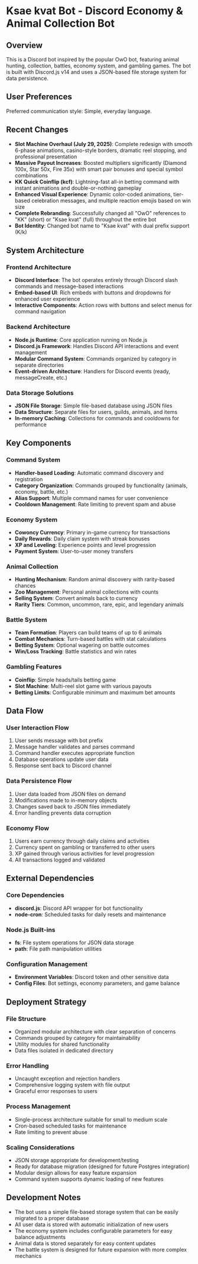 # Ksae kvat Bot - Discord Economy & Animal Collection Bot

## Overview

This is a Discord bot inspired by the popular OwO bot, featuring animal hunting, collection, battles, economy system, and gambling games. The bot is built with Discord.js v14 and uses a JSON-based file storage system for data persistence.

## User Preferences

Preferred communication style: Simple, everyday language.

## Recent Changes

- **Slot Machine Overhaul (July 29, 2025)**: Complete redesign with smooth 6-phase animations, casino-style borders, dramatic reel stopping, and professional presentation
- **Massive Payout Increases**: Boosted multipliers significantly (Diamond 100x, Star 50x, Fire 35x) with smart pair bonuses and special symbol combinations
- **KK Quick Coinflip (kcf)**: Lightning-fast all-in betting command with instant animations and double-or-nothing gameplay
- **Enhanced Visual Experience**: Dynamic color-coded animations, tier-based celebration messages, and multiple reaction emojis based on win size
- **Complete Rebranding**: Successfully changed all "OwO" references to "KK" (short) or "Ksae kvat" (full) throughout the entire bot
- **Bot Identity**: Changed bot name to "Ksae kvat" with dual prefix support (K/k)

## System Architecture

### Frontend Architecture
- **Discord Interface**: The bot operates entirely through Discord slash commands and message-based interactions
- **Embed-based UI**: Rich embeds with buttons and dropdowns for enhanced user experience
- **Interactive Components**: Action rows with buttons and select menus for command navigation

### Backend Architecture
- **Node.js Runtime**: Core application running on Node.js
- **Discord.js Framework**: Handles Discord API interactions and event management
- **Modular Command System**: Commands organized by category in separate directories
- **Event-driven Architecture**: Handlers for Discord events (ready, messageCreate, etc.)

### Data Storage Solutions
- **JSON File Storage**: Simple file-based database using JSON files
- **Data Structure**: Separate files for users, guilds, animals, and items
- **In-memory Caching**: Collections for commands and cooldowns for performance

## Key Components

### Command System
- **Handler-based Loading**: Automatic command discovery and registration
- **Category Organization**: Commands grouped by functionality (animals, economy, battle, etc.)
- **Alias Support**: Multiple command names for user convenience
- **Cooldown Management**: Rate limiting to prevent spam and abuse

### Economy System
- **Cowoncy Currency**: Primary in-game currency for transactions
- **Daily Rewards**: Daily claim system with streak bonuses
- **XP and Leveling**: Experience points and level progression
- **Payment System**: User-to-user money transfers

### Animal Collection
- **Hunting Mechanism**: Random animal discovery with rarity-based chances
- **Zoo Management**: Personal animal collections with counts
- **Selling System**: Convert animals back to currency
- **Rarity Tiers**: Common, uncommon, rare, epic, and legendary animals

### Battle System
- **Team Formation**: Players can build teams of up to 6 animals
- **Combat Mechanics**: Turn-based battles with stat calculations
- **Betting System**: Optional wagering on battle outcomes
- **Win/Loss Tracking**: Battle statistics and win rates

### Gambling Features
- **Coinflip**: Simple heads/tails betting game
- **Slot Machine**: Multi-reel slot game with various payouts
- **Betting Limits**: Configurable minimum and maximum bet amounts

## Data Flow

### User Interaction Flow
1. User sends message with bot prefix
2. Message handler validates and parses command
3. Command handler executes appropriate function
4. Database operations update user data
5. Response sent back to Discord channel

### Data Persistence Flow
1. User data loaded from JSON files on demand
2. Modifications made to in-memory objects
3. Changes saved back to JSON files immediately
4. Error handling prevents data corruption

### Economy Flow
1. Users earn currency through daily claims and activities
2. Currency spent on gambling or transferred to other users
3. XP gained through various activities for level progression
4. All transactions logged and validated

## External Dependencies

### Core Dependencies
- **discord.js**: Discord API wrapper for bot functionality
- **node-cron**: Scheduled tasks for daily resets and maintenance

### Node.js Built-ins
- **fs**: File system operations for JSON data storage
- **path**: File path manipulation utilities

### Configuration Management
- **Environment Variables**: Discord token and other sensitive data
- **Config Files**: Bot settings, economy parameters, and game balance

## Deployment Strategy

### File Structure
- Organized modular architecture with clear separation of concerns
- Commands grouped by category for maintainability
- Utility modules for shared functionality
- Data files isolated in dedicated directory

### Error Handling
- Uncaught exception and rejection handlers
- Comprehensive logging system with file output
- Graceful error responses to users

### Process Management
- Single-process architecture suitable for small to medium scale
- Cron-based scheduled tasks for maintenance
- Rate limiting to prevent abuse

### Scaling Considerations
- JSON storage appropriate for development/testing
- Ready for database migration (designed for future Postgres integration)
- Modular design allows for easy feature expansion
- Command system supports dynamic loading of new features

## Development Notes

- The bot uses a simple file-based storage system that can be easily migrated to a proper database
- All user data is stored with automatic initialization of new users
- The economy system includes configurable parameters for easy balance adjustments
- Animal data is stored separately for easy content updates
- The battle system is designed for future expansion with more complex mechanics